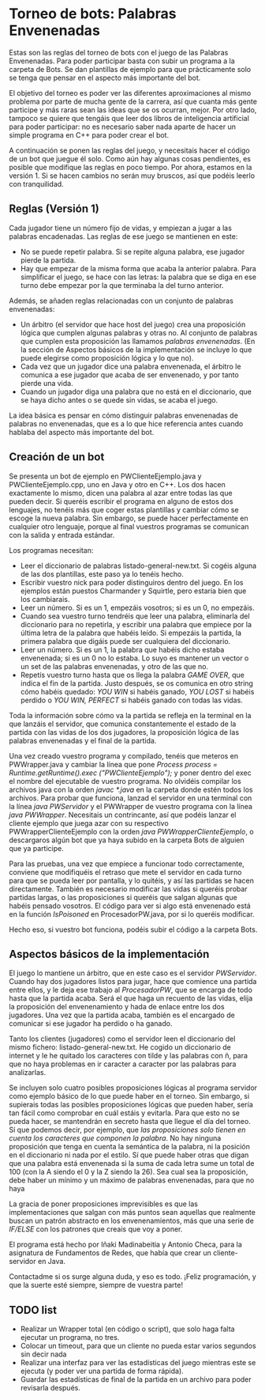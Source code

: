 # Torneo de bots: Palabras Envenenadas

Estas son las reglas del torneo de bots con el juego de las Palabras Envenenadas. Para poder participar basta con subir un programa a la carpeta de Bots. Se dan plantillas de ejemplo para que prácticamente solo se tenga que pensar en el aspecto más importante del bot.

El objetivo del torneo es poder ver las diferentes aproximaciones al mismo problema por parte de mucha gente de la carrera, así que cuanta más gente participe y más raras sean las ideas que se os ocurran, mejor. Por otro lado, tampoco se quiere que tengáis que leer dos libros de inteligencia artificial para poder participar: no es necesario saber nada aparte de hacer un simple programa en C++ para poder crear el bot.

A continuación se ponen las reglas del juego, y necesitais hacer el código de un bot que juegue él solo. Como aún hay algunas cosas pendientes, es posible que modifique las reglas en poco tiempo. Por ahora, estamos en la versión 1. Si se hacen cambios no serán muy bruscos, así que podéis leerlo con tranquilidad.

## Reglas (Versión 1)

Cada jugador tiene un número fijo de vidas, y empiezan a jugar a las palabras encadenadas. Las reglas de ese juego se mantienen en este:

- No se puede repetir palabra. Si se repite alguna palabra, ese jugador pierde la partida.
- Hay que empezar de la misma forma que acaba la anterior palabra. Para simplificar el juego, se hace con las letras: la palabra que se diga en ese turno debe empezar por la que terminaba la del turno anterior.

Además, se añaden reglas relacionadas con un conjunto de palabras envenenadas:

- Un árbitro (el servidor que hace host del juego) crea una proposición lógica que cumplen algunas palabras y otras no. Al conjunto de palabras que cumplen esta proposición las llamamos *palabras envenenadas*. (En la sección de Aspectos básicos de la implementación se incluye lo que puede elegirse como proposición lógica y lo que no).
- Cada vez que un jugador dice una palabra envenenada, el árbitro le comunica a ese jugador que acaba de ser envenenado, y por tanto pierde una vida.
- Cuando un jugador diga una palabra que no está en el diccionario, que se haya dicho antes o se quede sin vidas, se acaba el juego.

La idea básica es pensar en cómo distinguir palabras envenenadas de palabras no envenenadas, que es a lo que hice referencia antes cuando hablaba del aspecto más importante del bot.

## Creación de un bot

Se presenta un bot de ejemplo en PWClienteEjemplo.java y PWClienteEjemplo.cpp, uno en Java y otro en C++. Los dos hacen exactamente lo mismo, dicen una palabra al azar entre todas las que pueden decir. Si queréis escribir el programa en alguno de estos dos lenguajes, no tenéis más que coger estas plantillas y cambiar cómo se escoge la nueva palabra. Sin embargo, se puede hacer perfectamente en cualquier otro lenguaje, porque al final vuestros programas se comunican con la salida y entrada estándar.

Los programas necesitan:

- Leer el diccionario de palabras listado-general-new.txt. Si cogéis alguna de las dos plantillas, este paso ya lo tenéis hecho.
- Escribir vuestro nick para poder distinguiros dentro del juego. En los ejemplos están puestos Charmander y Squirtle, pero estaría bien que los cambiarais.
- Leer un número. Si es un 1, empezáis vosotros; si es un 0, no empezáis.
- Cuando sea vuestro turno tendréis que leer una palabra, eliminarla del diccionario para no repetirla, y escribir una palabra que empiece por la última letra de la palabra que habéis leído. Si empezáis la partida, la primera palabra que digáis puede ser cualquiera del diccionario.
- Leer un número. Si es un 1, la palabra que habéis dicho estaba envenenada; si es un 0 no lo estaba. Lo suyo es mantener un vector o un set de las palabras envenenadas, y otro de las que no.
- Repetís vuestro turno hasta que os llega la palabra *GAME OVER*, que indica el fin de la partida. Justo después, se os comunica en otro string cómo habéis quedado: *YOU WIN* si habéis ganado, *YOU LOST* si habéis perdido o *YOU WIN, PERFECT* si habéis ganado con todas las vidas.

Toda la información sobre cómo va la partida se refleja en la terminal en la que lanzáis el servidor, que comunica constantemente el estado de la partida con las vidas de los dos jugadores, la proposición lógica de las palabras envenenadas y el final de la partida.

Una vez creado vuestro programa y compilado, tenéis que meteros en PWWrapper.java y cambiar la línea que pone *Process process = Runtime.getRuntime().exec ("PWClienteEjemplo");* y poner dentro del exec el nombre del ejecutable de vuestro programa. No olvidéis compilar los archivos java con la orden _javac *.java_ en la carpeta donde estén todos los archivos. Para probar que funciona, lanzad el servidor en una terminal con la línea *java PWServidor* y el PWWrapper de vuestro programa con la línea *java PWWrapper*. Necesitais un contrincante, así que podéis lanzar el cliente ejemplo que juega azar con su respectivo PWWrapperClienteEjemplo con la orden *java PWWrapperClienteEjemplo*, o descargaros algún bot que ya haya subido en la carpeta Bots de alguien que ya participe.

Para las pruebas, una vez que empiece a funcionar todo correctamente, conviene que modifiquéis el retraso que mete el servidor en cada turno para que se pueda leer por pantalla, y lo quitéis, y así las partidas se hacen directamente. También es necesario modificar las vidas si queréis probar partidas largas, o las proposiciones si queréis que salgan algunas que habéis pensado vosotros. El código para ver si algo está envenenado está en la función *IsPoisoned* en ProcesadorPW.java, por si lo queréis modificar.

Hecho eso, si vuestro bot funciona, podéis subir el código a la carpeta Bots.


## Aspectos básicos de la implementación

El juego lo mantiene un árbitro, que en este caso es el servidor *PWServidor*. Cuando hay dos jugadores listos para jugar, hace que comience una partida entre ellos, y le deja ese trabajo al *ProcesadorPW*, que se encarga de todo hasta que la partida acaba. Será el que haga un recuento de las vidas, elija la proposición del envenenamiento y hada de enlace entre los dos jugadores. Una vez que la partida acaba, también es el encargado de comunicar si ese jugador ha perdido o ha ganado.

Tanto los clientes (jugadores) como el servidor leen el diccionario del mismo fichero: listado-general-new.txt. He cogido un diccionario de internet y le he quitado los caracteres con tilde y las palabras con ñ, para que no haya problemas en ir caracter a caracter por las palabras para analizarlas.

Se incluyen solo cuatro posibles proposiciones lógicas al programa servidor como ejemplo básico de lo que puede haber en el torneo. Sin embargo, si supierais todas las posibles proposiciones lógicas que pueden haber, sería tan fácil como comprobar en cuál estáis y evitarla. Para que esto no se pueda hacer, se mantendrán en secreto hasta que llegue el día del torneo. Sí que podemos decir, por ejemplo, que *las proposiciones solo tienen en cuenta los caracteres que componen la palabra*. No hay ninguna proposición que tenga en cuenta la semántica de la palabra, ni la posición en el diccionario ni nada por el estilo. Sí que puede haber otras que digan que una palabra está envenenada si la suma de cada letra sume un total de 100 (con la A siendo el 0 y la Z siendo la 26). Sea cual sea la proposición, debe haber un mínimo y un máximo de palabras envenenadas, para que no haya

La gracia de poner proposiciones imprevisibles es que las implementaciones que salgan con más puntos sean aquellas que realmente buscan un patrón abstracto en los envenenamientos, más que una serie de *IF/ELSE* con los patrones que creais que voy a poner.

El programa está hecho por Iñaki Madinabeitia y Antonio Checa, para la asignatura de Fundamentos de Redes, que había que crear un cliente-servidor en Java.

Contactadme si os surge alguna duda, y eso es todo. ¡Feliz programación, y que la suerte esté siempre, siempre de vuestra parte!

## TODO list
- Realizar un Wrapper total (en código o script), que solo haga falta ejecutar un programa, no tres.
- Colocar un timeout, para que un cliente no pueda estar varios segundos sin decir nada
- Realizar una interfaz para ver las estadísticas del juego mientras este se ejecuta (y poder ver una partida de forma rápida).
- Guardar las estadísticas de final de la partida en un archivo para poder revisarla después.
